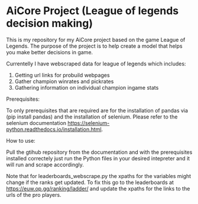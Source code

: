 # AiCore Project (League of legends decision making)
This is my repository for my AiCore project based on the game League of Legends. The purpose of the project is to help create a model that helps you make better decisions in game. 

Currentelly I have webscraped data for league of legends which includes:

1. Getting url links for probuild webpages
2. Gather champion winrates and pickrates
3. Gathering information on individual champion ingame stats

Prerequisites:

To only prerequisites that are required are for the installation of pandas via (pip install pandas) and the installation of selenium. Please refer to the selenium documentation https://selenium-python.readthedocs.io/installation.html.

How to use: 

Pull the gtihub repository from the documentation and with the prerequisites installed correctely just run the Python files in your desired intepreter and it will run and scrape accordingly. 

Note that for leaderboards_webscrape.py the xpaths for the variables might change if the ranks get updated. To fix this go to the leaderboards at https://euw.op.gg/ranking/ladder/ and update the xpaths for the links to the urls of the pro players. 
